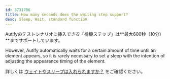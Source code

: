 ```yaml
---
id: 3731786
title: How many seconds does the waiting step support?
desc: Sleep, Wait, standard function
---
```


Autifyのテストシナリオに挿入できる「待機ステップ」は**最大600秒（10分）**までサポートしています。

However, Autify automatically waits for a certain amount of time until an element appears, so it is rarely necessary to set a sleep with the intention of adjusting the appearance timing of the element.

詳しくは [ウェイトやスリープは入れられますか？](https://intercom.help/autify/ja/articles/3731724-%E3%82%A6%E3%82%A7%E3%82%A4%E3%83%88%E3%82%84%E3%82%B9%E3%83%AA%E3%83%BC%E3%83%97%E3%81%AF%E5%85%A5%E3%82%8C%E3%82%89%E3%82%8C%E3%81%BE%E3%81%99%E3%81%8B) をご確認ください。
